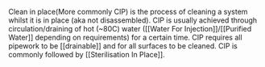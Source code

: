 Clean in place(More commonly CIP) is the process of cleaning a system whilst it is in place (aka not disassembled).
CIP is usually achieved through circulation/draining of hot (~80C) water ([[Water For Injection]]/[[Purified Water]] depending on requirements) for a certain time.
CIP requires all pipework to be [[drainable]] and for all surfaces to be cleaned.
CIP is commonly followed by [[Sterilisation In Place]].